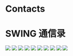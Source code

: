 # Contacts
# SWING 通信录
![](image/1.PNG?raw=true)
![](image/2.PNG?raw=true)
![](image/3.PNG?raw=true)
![](image/4.PNG?raw=true)
![](image/5.PNG?raw=true)
![](image/6.PNG?raw=true)
![](image/7.PNG?raw=true)
![](image/8.PNG?raw=true)
![](image/9.PNG?raw=true)
![](image/10.PNG?raw=true)
